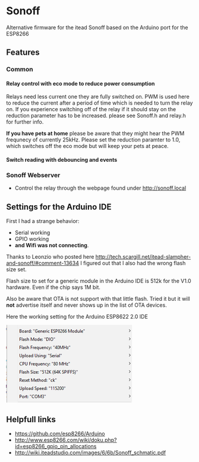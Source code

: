 # Sonoff
Alternative firmware for the itead Sonoff based on the Arduino port for the ESP8266

## Features
### Common
#### Relay control with eco mode to reduce power consumption
Relays need less current one they are fully switched on. PWM is used here to reduce the current after a period of time which is needed to turn the relay on. If you experience switching off of the relay if it should stay on the reduction parameter has to be increased. please see Sonoff.h and relay.h for further info.

**If you have pets at home** please be aware that they might hear the PWM frequnecy of currently 25kHz. Please set the reduction paramter to 1.0, which switches off the eco mode but will keep your pets at peace. 
#### Switch reading with debouncing and events
### Sonoff Webserver
* Control the relay through the webpage found under http://sonoff.local
## Settings for the Arduino IDE

First I had a strange behavior:
* Serial working 
* GPIO working
* **and Wifi was not connecting**.

Thanks to Leonzio who posted here http://tech.scargill.net/itead-slampher-and-sonoff/#comment-13634 I figured out that I also had the wrong flash size set. 

Flash size to set for a generic module in the Arduino IDE is 512k for the V1.0 hardware. Even if the chip says 1M bit.

Also be aware that OTA is not support with that little flash. Tried it but it will **not** advertise itself and never shows up in the list of OTA devices.

Here the working setting for the Arduino ESP8622 2.0 IDE

![Board settings](BoardSettings.png)

## Helpfull links
* https://github.com/esp8266/Arduino
* http://www.esp8266.com/wiki/doku.php?id=esp8266_gpio_pin_allocations
* http://wiki.iteadstudio.com/images/6/6b/Sonoff_schmatic.pdf
